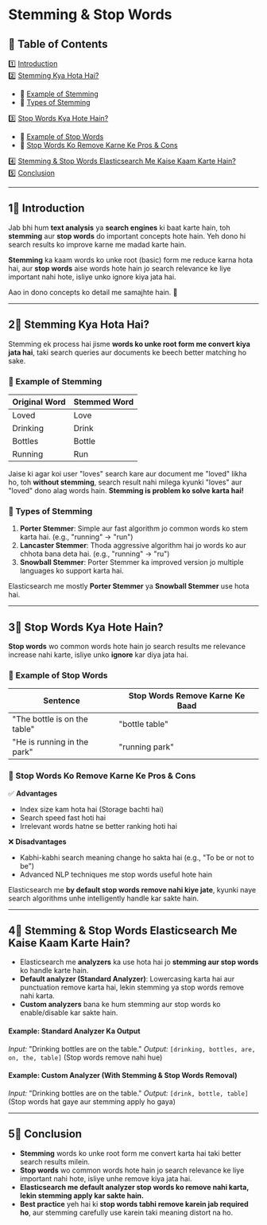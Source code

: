 # **Stemming & Stop Words**

## **📌 Table of Contents**  
1️⃣ [Introduction](#1)  
2️⃣ [Stemming Kya Hota Hai?](#2)  
   - 🔹 [Example of Stemming](#2-1)  
   - 🔹 [Types of Stemming](#2-2)  

3️⃣ [Stop Words Kya Hote Hain?](#3)  
   - 🔹 [Example of Stop Words](#3-1)  
   - 🔹 [Stop Words Ko Remove Karne Ke Pros & Cons](#3-2)  
   
4️⃣ [Stemming & Stop Words Elasticsearch Me Kaise Kaam Karte Hain?](#4)  
5️⃣ [Conclusion](#5)  

---

## **1🔹 Introduction** <a id="1"></a>
Jab bhi hum **text analysis** ya **search engines** ki baat karte hain, toh **stemming** aur **stop words** do important concepts hote hain. Yeh dono hi search results ko improve karne me madad karte hain.

**Stemming** ka kaam words ko unke root (basic) form me reduce karna hota hai, aur **stop words** aise words hote hain jo search relevance ke liye important nahi hote, isliye unko ignore kiya jata hai.

Aao in dono concepts ko detail me samajhte hain. 🚀

---

## **2🔹 Stemming Kya Hota Hai?** <a id="2"></a>
Stemming ek process hai jisme **words ko unke root form me convert kiya jata hai**, taki search queries aur documents ke beech better matching ho sake.

### **🔸 Example of Stemming** <a id="2-1"></a>
| Original Word  | Stemmed Word |
|---------------|-------------|
| Loved        | Love        |
| Drinking     | Drink       |
| Bottles      | Bottle      |
| Running      | Run         |

Jaise ki agar koi user "loves" search kare aur document me "loved" likha ho, toh **without stemming**, search result nahi milega kyunki "loves" aur "loved" dono alag words hain. **Stemming is problem ko solve karta hai!**

### **🔸 Types of Stemming** <a id="2-2"></a>
1. **Porter Stemmer**: Simple aur fast algorithm jo common words ko stem karta hai. (e.g., "running" → "run")
2. **Lancaster Stemmer**: Thoda aggressive algorithm hai jo words ko aur chhota bana deta hai. (e.g., "running" → "ru")
3. **Snowball Stemmer**: Porter Stemmer ka improved version jo multiple languages ko support karta hai.

Elasticsearch me mostly **Porter Stemmer** ya **Snowball Stemmer** use hota hai.

---

## **3🔹 Stop Words Kya Hote Hain?** <a id="3"></a>
**Stop words** wo common words hote hain jo search results me relevance increase nahi karte, isliye unko **ignore** kar diya jata hai.

### **🔸 Example of Stop Words** <a id="3-1"></a>
| Sentence | Stop Words Remove Karne Ke Baad |
|----------|--------------------------------|
| "The bottle is on the table" | "bottle table" |
| "He is running in the park"  | "running park" |

### **🔸 Stop Words Ko Remove Karne Ke Pros & Cons** <a id="3-2"></a>
✅ **Advantages**
- Index size kam hota hai (Storage bachti hai)
- Search speed fast hoti hai
- Irrelevant words hatne se better ranking hoti hai

❌ **Disadvantages**
- Kabhi-kabhi search meaning change ho sakta hai (e.g., "To be or not to be")
- Advanced NLP techniques me stop words useful hote hain

Elasticsearch me **by default stop words remove nahi kiye jate**, kyunki naye search algorithms unhe intelligently handle kar sakte hain.

---

## **4🔹 Stemming & Stop Words Elasticsearch Me Kaise Kaam Karte Hain?** <a id="4"></a>
- Elasticsearch me **analyzers** ka use hota hai jo **stemming aur stop words** ko handle karte hain.
- **Default analyzer (Standard Analyzer)**: Lowercasing karta hai aur punctuation remove karta hai, lekin stemming ya stop words remove nahi karta.
- **Custom analyzers** bana ke hum stemming aur stop words ko enable/disable kar sakte hain.

#### **Example: Standard Analyzer Ka Output**
_Input:_ "Drinking bottles are on the table."
_Output:_ `[drinking, bottles, are, on, the, table]` (Stop words remove nahi hue)

#### **Example: Custom Analyzer (With Stemming & Stop Words Removal)**
_Input:_ "Drinking bottles are on the table."
_Output:_ `[drink, bottle, table]` (Stop words hat gaye aur stemming apply ho gaya)

---

## **5🔹 Conclusion** <a id="5"></a>
- **Stemming** words ko unke root form me convert karta hai taki better search results milein.
- **Stop words** wo common words hote hain jo search relevance ke liye important nahi hote, isliye unhe remove kiya jata hai.
- **Elasticsearch me default analyzer stop words ko remove nahi karta, lekin stemming apply kar sakte hain.**
- **Best practice** yeh hai ki **stop words tabhi remove karein jab required ho**, aur stemming carefully use karein taki meaning distort na ho.

